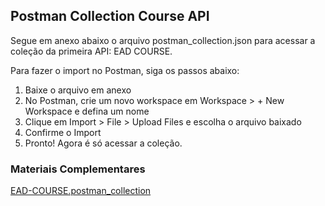 ## Postman Collection Course API

Segue em anexo abaixo o arquivo postman_collection.json para acessar a coleção da primeira API: EAD COURSE. 

Para fazer o import no Postman, siga os passos abaixo: 

1. Baixe o arquivo em anexo 
2. No Postman, crie um novo workspace em Workspace > + New Workspace e defina um nome 
3. Clique em Import > File > Upload Files e escolha o arquivo baixado 
4. Confirme o Import 
5. Pronto! Agora é só acessar a coleção.

### Materiais Complementares

[EAD-COURSE.postman_collection](./EAD-COURSE.postman_collection.json)